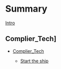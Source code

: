 # Summary
[Intro](./README.md)


## Complier_Tech]
- [Complier_Tech](./Complier_Tech/TOC.md)
    
    - [Start the ship](./Complier_Tech/start_the_ship.md)